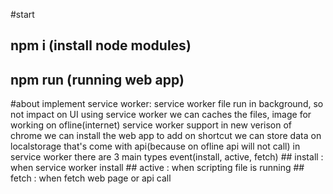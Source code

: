 #start
## npm i (install node modules)
## npm run (running web app)

#about
implement service worker:
                        service worker file run in background, so not impact on UI
                        using service worker we can caches the files, image for working on ofline(internet)
                        service worker support in new verison of chrome
                        we can install the web app to add on shortcut
                        we can store data on localstorage that's come with api(because on ofline api will not call)
                        in service worker there are 3 main types event(install, active, fetch)
                        ## install : when service worker install
                        ## active : when scripting file is running
                        ## fetch : when fetch web page or api call
                        
